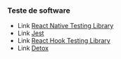 ### Teste de software

- Link [React Native Testing Library](https://callstack.github.io/react-native-testing-library/)
- Link [Jest](https://jestjs.io/)
- Link [React Hook Testing Library](https://react-hooks-testing-library.com/)
- Link [Detox](https://github.com/wix/Detox)
